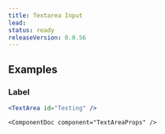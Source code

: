 ```yaml
---
title: Textarea Input
lead: 
status: ready
releaseVersion: 0.0.56
---
```


## Examples

### Label 
```.jsx
<TextArea id="Testing" />
```

```!jsx
<ComponentDoc component="TextAreaProps" />
```
